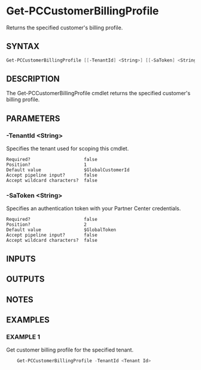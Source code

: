 # Get-PCCustomerBillingProfile

Returns the specified customer's billing profile.

## SYNTAX

```powershell
Get-PCCustomerBillingProfile [[-TenantId] <String>] [[-SaToken] <String>] [<CommonParameters>]
```

## DESCRIPTION

The Get-PCCustomerBillingProfile cmdlet returns the specified customer's billing profile.

## PARAMETERS

### -TenantId &lt;String&gt;

Specifies the tenant used for scoping this cmdlet.
```
Required?                    false
Position?                    1
Default value                $GlobalCustomerId
Accept pipeline input?       false
Accept wildcard characters?  false
```
 
### -SaToken &lt;String&gt;

Specifies an authentication token with your Partner Center credentials.
```
Required?                    false
Position?                    2
Default value                $GlobalToken
Accept pipeline input?       false
Accept wildcard characters?  false
```

## INPUTS

## OUTPUTS

## NOTES

## EXAMPLES

### EXAMPLE 1

Get customer billing profile for the specified tenant.

```powershell
    Get-PCCustomerBillingProfile -TenantId <Tenant Id>
```
